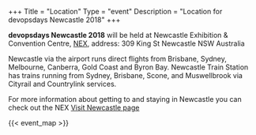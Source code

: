 +++
Title = "Location"
Type = "event"
Description = "Location for devopsdays Newcastle 2018"
+++

**devopsdays Newcastle 2018** will be held at Newcastle Exhibition &amp; Convention Centre, [NEX](https://www.thenex.com.au/), address:
309 King St
Newcastle
NSW Australia

Newcastle via the airport runs direct flights from Brisbane, Sydney, Melbourne, Canberra, Gold Coast and Byron Bay.
Newcastle Train Station has trains running from Sydney, Brisbane, Scone, and Muswellbrook via Cityrail and Countrylink services.

For more information about getting to and staying in Newcastle you can check out the NEX [Visit Newcastle page](https://www.thenex.com.au/visit-newcastle)

<!-- Uncomment this only if you have set the coordinates for your location in the config yaml. Get Latitude and Longitude of a Point: http://itouchmap.com/latlong.html -->
{{< event_map >}}
